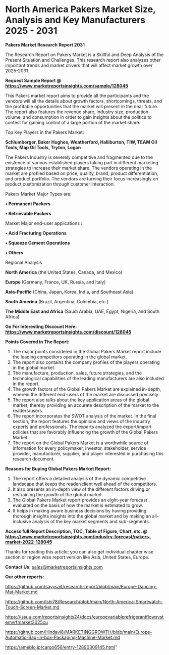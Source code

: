 # North America Pakers Market Size, Analysis and Key Manufacturers 2025 - 2031

<strong>Pakers Market Research Report 2031</strong>

The Research Report on Pakers Market is a Skillful and Deep Analysis of the Present Situation and Challenges. This research report also analyzes other important trends and market drivers that will affect market growth over 2025-2031.

<strong>Request Sample Report @ <a href=https://www.marketreportsinsights.com/sample/128045>https://www.marketreportsinsights.com/sample/128045</a></strong>

This Pakers market report aims to provide all the participants and the vendors will all the details about growth factors, shortcomings, threats, and the profitable opportunities that the market will present in the near future. The report also features the revenue share, industry size, production volume, and consumption in order to gain insights about the politics to contest for gaining control of a large portion of the market share.

Top Key Players in the Pakers Market:

<strong>Schlumberger, Baker Hughes, Weatherford, Halliburton, TIW, TEAM Oil Tools, Map Oil Tools, Tryton, Logan</strong>

The Pakers Industry is severely competitive and fragmented due to the existence of various established players taking part in different marketing strategies to increase their market share. The vendors operating in the market are profiled based on price, quality, brand, product differentiation, and product portfolio. The vendors are turning their focus increasingly on product customization through customer interaction.

Pakers Market Major Types are:

<strong>• Permanent Packers

• Retrievable Packers</strong>

Market Major end-user applications :

<strong>• Acid Fracturing Operations

• Squeeze Cement Operations

• Others</strong>

Regional Analysis

</u><strong><b>North America</b></strong> (the United States, Canada, and Mexico)

<strong><b>Europe </b></strong>(Germany, France, UK, Russia, and Italy)

<strong><b>Asia-Pacific</b></strong> (China, Japan, Korea, India, and Southeast Asia)

<strong><b>South America</b></strong> (Brazil, Argentina, Colombia, etc.)

<strong><b>The Middle East and Africa</b></strong> (Saudi Arabia, UAE, Egypt, Nigeria, and South Africa)

<strong>Go For Interesting Discount Here: <a href=https://www.marketreportsinsights.com/discount/128045>https://www.marketreportsinsights.com/discount/128045</a></strong>

<strong>Points Covered in The Report:</strong>
<ol>
  <li>The major points considered in the Global Pakers Market report include the leading competitors operating in the global market.</li>
  <li>The report also contains the company profiles of the players operating in the global market.</li>
  <li>The manufacture, production, sales, future strategies, and the technological capabilities of the leading manufacturers are also included in the report.</li>
  <li>The growth factors of the Global Pakers Market are explained in-depth, wherein the different end-users of the market are discussed precisely.</li>
  <li>The report also talks about the key application areas of the global market, thereby providing an accurate description of the market to the readers/users.</li>
  <li>The report incorporates the SWOT analysis of the market. In the final section, the report features the opinions and views of the industry experts and professionals. The experts analyzed the export/import policies that are favorably influencing the growth of the Global Pakers Market.</li>
  <li>The report on the Global Pakers Market is a worthwhile source of information for every policymaker, investor, stakeholder, service provider, manufacturer, supplier, and player interested in purchasing this research document.</li>
</ol>
<strong>Reasons for Buying Global Pakers Market Report:</strong>

<ol>
  <li>The report offers a detailed analysis of the dynamic competitive landscape that keeps the reader/client well ahead of the competitors.</li>
  <li>It also presents an in-depth view of the different factors driving or restraining the growth of the global market.</li>
  <li>The Global Pakers Market report provides an eight-year forecast evaluated on the basis of how the market is estimated to grow.</li>
  <li>It helps in making aware business decisions by having providing thorough insights insights into the global market and by making an all-inclusive analysis of the key market segments and sub-segments.</li>
</ol>
<strong>Access full Report Description, TOC, Table of Figure, Chart, etc. @ <a href=https://www.marketreportsinsights.com/industry-forecast/pakers-market-2022-128045>https://www.marketreportsinsights.com/industry-forecast/pakers-market-2022-128045</a></strong>


Thanks for reading this article; you can also get individual chapter wise section or region wise report version like Asia, United States, Europe.

<strong>Contact Us:</strong>
sales@marketreportsinsights.com

<strong>Our other reports:</strong>

<a href=https://github.com/sayysaif/research-report/blob/main/Europe-Dancing-Mat-Market.md>https://github.com/sayysaif/research-report/blob/main/Europe-Dancing-Mat-Market.md</a>

<a href=https://github.com/Ishi78/Research/blob/main/North-America-Smartwatch-Touch-Screen-Market.md>https://github.com/Ishi78/Research/blob/main/North-America-Smartwatch-Touch-Screen-Market.md</a>

<a href=https://issuu.com/reportsinsights24/docs/europevariablerefrigerantflowsystemvrfmarket2025cu>https://issuu.com/reportsinsights24/docs/europevariablerefrigerantflowsystemvrfmarket2025cu</a>

<a href=https://github.com/Hindavi8/MARKETINGGROWTH/blob/main/Europe-Automatic-Bag-in-box-Packaging-Machine-Market.md>https://github.com/Hindavi8/MARKETINGGROWTH/blob/main/Europe-Automatic-Bag-in-box-Packaging-Machine-Market.md</a>

<a href=https://ameblo.jp/cargo656/entry-12890309145.html>https://ameblo.jp/cargo656/entry-12890309145.html</a>"
